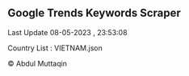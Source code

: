 

## Google Trends Keywords Scraper 
 
Last Update 08-05-2023 , 23:53:08

Country List :
VIETNAM.json



© Abdul Muttaqin 
